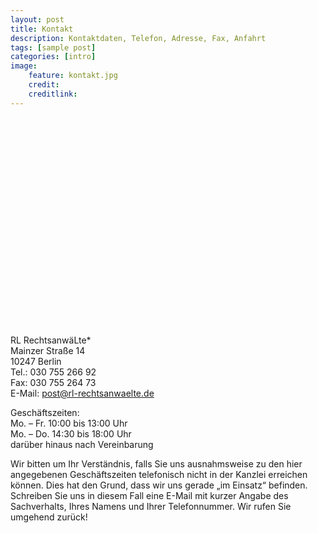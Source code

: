 ```yaml
---
layout: post
title: Kontakt
description: Kontaktdaten, Telefon, Adresse, Fax, Anfahrt
tags: [sample post]
categories: [intro]
image:
    feature: kontakt.jpg
    credit: 
    creditlink:
---
```


<br />

<script src='https://maps.googleapis.com/maps/api/js?v=3.exp'></script><div style='overflow:hidden;height:300px;width:500px;'><div id='gmap_canvas' style='height:300px;width:500px;'></div><div><small><a href="http://embedgooglemaps.com">google maps karte erstellen</a></small></div><div><small><a href="https://widerrufsbelehrunggenerator.de/">widerrufsbelehrung generator</a></small></div><style>#gmap_canvas img{max-width:none!important;background:none!important}</style></div><script type='text/javascript'>function init_map(){var myOptions = {zoom:16,center:new google.maps.LatLng(52.5123624,13.461422299999981),mapTypeId: google.maps.MapTypeId.ROADMAP};map = new google.maps.Map(document.getElementById('gmap_canvas'), myOptions);marker = new google.maps.Marker({map: map,position: new google.maps.LatLng(52.5123624,13.461422299999981)});infowindow = new google.maps.InfoWindow({content:'<strong>RL RechtsanwäLte*</strong><br>Mainzer Straße 14, 10247 Berlin<br>'});google.maps.event.addListener(marker, 'click', function(){infowindow.open(map,marker);});infowindow.open(map,marker);}google.maps.event.addDomListener(window, 'load', init_map);</script> 

<br />

RL RechtsanwäLte*  Mainzer Straße 14  10247 Berlin  Tel.: 030 755 266 92  Fax: 030 755 264 73  E-Mail: <post@rl-rechtsanwaelte.de>

Geschäftszeiten:   Mo. – Fr. 10:00 bis 13:00 Uhr  Mo. – Do. 14:30 bis 18:00 Uhr  darüber hinaus nach Vereinbarung
Wir bitten um Ihr Verständnis, falls Sie uns ausnahmsweise zu den hier angegebenen Geschäftszeiten telefonisch nicht in der Kanzlei erreichen können. Dies hat den Grund, dass wir uns gerade „im Einsatz“ befinden. Schreiben Sie uns in diesem Fall eine E-Mail mit kurzer Angabe des Sachverhalts, Ihres Namens und Ihrer Telefonnummer. Wir rufen Sie umgehend zurück!